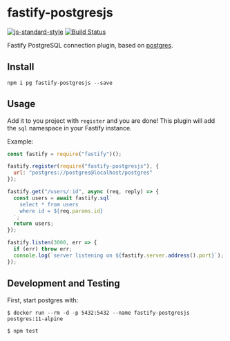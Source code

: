 # fastify-postgresjs

[![js-standard-style](https://img.shields.io/badge/code%20style-standard-brightgreen.svg?style=flat)](http://standardjs.com/) [![Build Status](https://travis-ci.org/fastify/fastify-postgres.svg?branch=master)](https://travis-ci.org/fastify/fastify-postgresjs)

Fastify PostgreSQL connection plugin, based on [postgres](https://github.com/porsager/postgres).

## Install

```
npm i pg fastify-postgresjs --save
```

## Usage

Add it to you project with `register` and you are done!
This plugin will add the `sql` namespace in your Fastify instance.

Example:

```js
const fastify = require("fastify")();

fastify.register(require("fastify-postgresjs"), {
  url: "postgres://postgres@localhost/postgres"
});

fastify.get("/users/:id", async (req, reply) => {
  const users = await fastify.sql`
    select * from users
    where id = ${req.params.id}
  `;
  return users;
});

fastify.listen(3000, err => {
  if (err) throw err;
  console.log(`server listening on ${fastify.server.address().port}`);
});
```

## Development and Testing

First, start postgres with:

```
$ docker run --rm -d -p 5432:5432 --name fastify-postgresjs postgres:11-alpine
```

```
$ npm test
```
